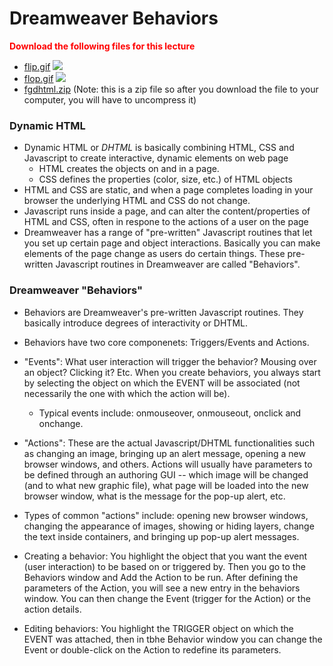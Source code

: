 Dreamweaver Behaviors
====================

**<span style="color:red">Download the following files for this lecture</span>**
* [flip.gif](images/flip.gif) <img src="images/flip.gif"/>
* [flop.gif](images/flop.gif) <img src="images/flop.gif"/>
* [fgdhtml.zip](downloads/fgdhtml.zip) (Note: this is a zip file so after you download the file to your computer, you will have to uncompress it)

### Dynamic HTML

* Dynamic HTML or <em>DHTML</em> is basically combining HTML, CSS and Javascript 
  to create interactive, dynamic elements on web page 
  * HTML creates the objects on and in a page.
  * CSS defines the properties (color, size, etc.) of HTML objects
* HTML and CSS are static, and when a page completes loading in your browser the underlying HTML and CSS do not change.
* Javascript runs inside a page, and can alter the content/properties of HTML and CSS, often in respone to the actions of a user on the page
* Dreamweaver has a range of "pre-written" Javascript routines that let you set up certain page and object interactions. Basically you can make elements of the page change as users do certain things. These pre-written Javascript routines in Dreamweaver are called "Behaviors".

### Dreamweaver "Behaviors"

* Behaviors are Dreamweaver's pre-written Javascript routines. They basically introduce degrees of interactivity or DHTML.
* Behaviors have two core componenets: Triggers/Events and Actions.
* "Events": What user interaction will trigger the behavior? Mousing over an object? Clicking it? Etc. When you create behaviors, you always start by selecting the object on which the EVENT will be associated (not necessarily the one with which the action will be).

	* Typical events include: onmouseover, onmouseout, onclick and onchange.

* "Actions": These are the actual Javascript/DHTML functionalities such as changing an image, bringing up an alert message, opening a new browser windows, and others. Actions will usually have parameters to be defined through an authoring GUI -- which image will be changed (and to what new graphic file), what page will be loaded into the new browser window, what is the message for the pop-up alert, etc.
  
* Types of common "actions" include: opening new browser windows, changing the appearance of images, showing or hiding layers, change the text inside containers, and bringing up pop-up alert messages.

* Creating a behavior: You highlight the object that you want the event (user interaction) to be based on or triggered by. Then you go to the Behaviors window and Add the Action to be run. After defining the parameters of the Action, you will see a new entry in the behaviors window. You can then change the Event (trigger for the Action) or the action details.
* Editing behaviors: You highlight the TRIGGER object on which the EVENT was attached, then in tbhe Behavior window you can change the Event or double-click on the Action to redefine its parameters.